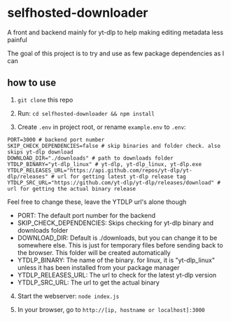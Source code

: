 # selfhosted-downloader

A front and backend mainly for yt-dlp to help making editing metadata less painful

The goal of this project is to try and use as few package dependencies as I can

## how to use

1. `git clone` this repo

2. Run: `cd selfhosted-downloader && npm install`

3. Create `.env` in project root, or rename `example.env` to `.env`:

```env
PORT=3000 # backend port number
SKIP_CHECK_DEPENDENCIES=false # skip binaries and folder check. also skips yt-dlp download
DOWNLOAD_DIR="./downloads" # path to downloads folder
YTDLP_BINARY="yt-dlp_linux" # yt-dlp, yt-dlp_linux, yt-dlp.exe
YTDLP_RELEASES_URL="https://api.github.com/repos/yt-dlp/yt-dlp/releases" # url for getting latest yt-dlp release tag
YTDLP_SRC_URL="https://github.com/yt-dlp/yt-dlp/releases/download" # url for getting the actual binary release
```
Feel free to change these, leave the YTDLP url's alone though

- PORT: The default port number for the backend
- SKIP_CHECK_DEPENDENCIES: Skips checking for yt-dlp binary and downloads folder
- DOWNLOAD_DIR: Default is ./downloads, but you can change it to be somewhere else. This is just for temporary files before sending back to the browser. This folder will be created automatically
- YTDLP_BINARY: The name of the binary. for linux, it is "yt-dlp_linux" unless it has been installed from your package manager
- YTDLP_RELEASES_URL: The url to check for the latest yt-dlp version
- YTDLP_SRC_URL: The url to get the actual binary

4. Start the webserver: `node index.js`

5. In your browser, go to `http://[ip, hostname or localhost]:3000`

